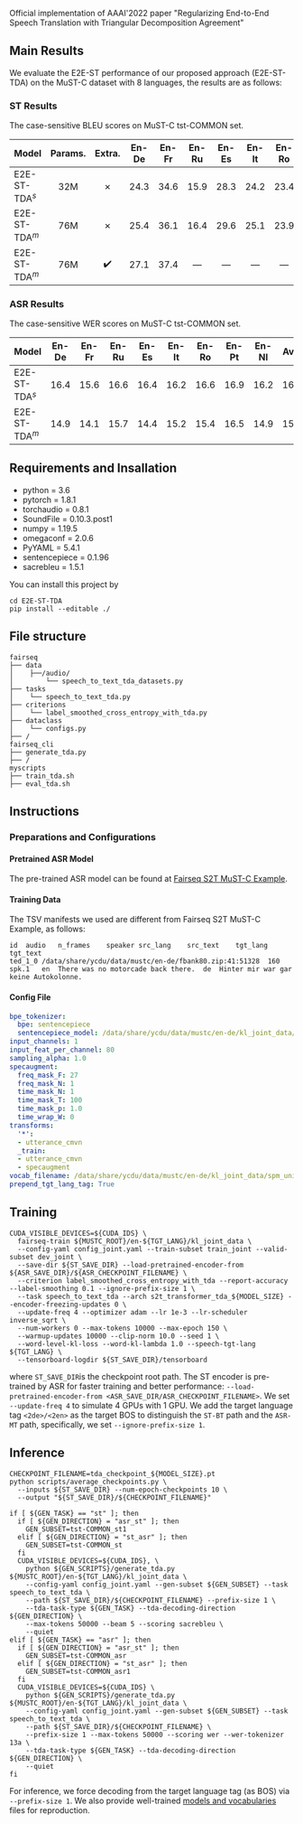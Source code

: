 Official implementation of AAAI'2022 paper "Regularizing End-to-End Speech Translation with Triangular Decomposition Agreement"

## Main Results

We evaluate the E2E-ST performance of our proposed approach (E2E-ST-TDA) on the MuST-C dataset with 8 languages, the results are as follows:

### ST Results
The case-sensitive BLEU scores on MuST-C tst-COMMON set. 

| Model          | Params. | Extra. | En-De | En-Fr | En-Ru | En-Es | En-It | En-Ro | En-Pt | En-Nl | Avg. |
| :------------- | :-----: | :----: | :---: | :---: | :---: | :---: | :---: | :---: | :---: | :---: | :--: |
| E2E-ST-TDA$^s$ |   32M   |   ✗    | 24.3  | 34.6  | 15.9  | 28.3  | 24.2  | 23.4  | 30.3  | 28.7  | 26.2 |
| E2E-ST-TDA$^m$ |   76M   |   ✗    | 25.4  | 36.1  | 16.4  | 29.6  | 25.1  | 23.9  | 31.1  | 29.6  | 27.2 |
| E2E-ST-TDA$^m$ |   76M   |   ✔️    | 27.1  | 37.4  |   —   |   —   |   —   |   —   |   —   |   —   |  —   |

### ASR Results

The case-sensitive WER scores on MuST-C tst-COMMON set. 

| Model          | En-De | En-Fr | En-Ru | En-Es | En-It | En-Ro | En-Pt | En-Nl | Avg. |
| :------------- | :---: | :---: | :---: | :---: | :---: | :---: | :---: | :---: | :--: |
| E2E-ST-TDA$^s$ | 16.4  | 15.6  | 16.6  | 16.4  | 16.2  | 16.6  | 16.9  | 16.2  | 16.4 |
| E2E-ST-TDA$^m$ | 14.9  | 14.1  | 15.7  | 14.4  | 15.2  | 15.4  | 16.5  | 14.9  | 15.1 |

## Requirements and Insallation

* python = 3.6
* pytorch = 1.8.1
* torchaudio = 0.8.1
* SoundFile = 0.10.3.post1
* numpy = 1.19.5
* omegaconf = 2.0.6
* PyYAML = 5.4.1
* sentencepiece = 0.1.96
* sacrebleu = 1.5.1

You can install this project by
```shell
cd E2E-ST-TDA
pip install --editable ./
```

## File structure

```text
fairseq
├── data
│    ├──/audio/
│        └── speech_to_text_tda_datasets.py
├── tasks
│    └── speech_to_text_tda.py
├── criterions
│    └── label_smoothed_cross_entropy_with_tda.py
├── dataclass
│    └── configs.py
├── /
fairseq_cli
├── generate_tda.py
├── /
myscripts
├── train_tda.sh
├── eval_tda.sh
```

## Instructions
### Preparations and Configurations
#### Pretrained ASR Model
The pre-trained ASR model can be found at [Fairseq S2T MuST-C Example](https://github.com/pytorch/fairseq/blob/main/examples/speech_to_text/docs/mustc_example.md).

#### Training Data

The TSV manifests we used are different from Fairseq S2T MuST-C Example, as follows:

``` tsv
id	audio	n_frames	speaker	src_lang	src_text	tgt_lang	tgt_text
ted_1_0	/data/share/ycdu/data/mustc/en-de/fbank80.zip:41:51328	160	spk.1	en	There was no motorcade back there.	de	Hinter mir war gar keine Autokolonne.
```

#### Config File

```yaml
bpe_tokenizer:
  bpe: sentencepiece
  sentencepiece_model: /data/share/ycdu/data/mustc/en-de/kl_joint_data/spm_unigram10000_joint.model
input_channels: 1
input_feat_per_channel: 80
sampling_alpha: 1.0
specaugment:
  freq_mask_F: 27
  freq_mask_N: 1
  time_mask_N: 1
  time_mask_T: 100
  time_mask_p: 1.0
  time_wrap_W: 0
transforms:
  '*':
  - utterance_cmvn
  _train:
  - utterance_cmvn
  - specaugment
vocab_filename: /data/share/ycdu/data/mustc/en-de/kl_joint_data/spm_unigram10000_joint.txt
prepend_tgt_lang_tag: True
```

## Training

```shell
CUDA_VISIBLE_DEVICES=${CUDA_IDS} \
  fairseq-train ${MUSTC_ROOT}/en-${TGT_LANG}/kl_joint_data \
  --config-yaml config_joint.yaml --train-subset train_joint --valid-subset dev_joint \
  --save-dir ${ST_SAVE_DIR} --load-pretrained-encoder-from ${ASR_SAVE_DIR}/${ASR_CHECKPOINT_FILENAME} \
  --criterion label_smoothed_cross_entropy_with_tda --report-accuracy --label-smoothing 0.1 --ignore-prefix-size 1 \
  --task speech_to_text_tda --arch s2t_transformer_tda_${MODEL_SIZE} --encoder-freezing-updates 0 \
  --update-freq 4 --optimizer adam --lr 1e-3 --lr-scheduler inverse_sqrt \
  --num-workers 0 --max-tokens 10000 --max-epoch 150 \
  --warmup-updates 10000 --clip-norm 10.0 --seed 1 \
  --word-level-kl-loss --word-kl-lambda 1.0 --speech-tgt-lang ${TGT_LANG} \
  --tensorboard-logdir ${ST_SAVE_DIR}/tensorboard 
```

where `ST_SAVE_DIR`is the checkpoint root path. The ST encoder is pre-trained by ASR for faster training and better performance: `--load-pretrained-encoder-from <ASR_SAVE_DIR/ASR_CHECKPOINT_FILENAME>`. We set `--update-freq 4` to simulate 4 GPUs with 1 GPU.  We add the target language tag `<2de>/<2en>` as the target BOS to distinguish the `ST-BT` path and the `ASR-MT` path, specifically, we set `--ignore-prefix-size 1`.

## Inference

```shell
CHECKPOINT_FILENAME=tda_checkpoint_${MODEL_SIZE}.pt
python scripts/average_checkpoints.py \
  --inputs ${ST_SAVE_DIR} --num-epoch-checkpoints 10 \
  --output "${ST_SAVE_DIR}/${CHECKPOINT_FILENAME}"

if [ ${GEN_TASK} == "st" ]; then
  if [ ${GEN_DIRECTION} = "asr_st" ]; then
    GEN_SUBSET=tst-COMMON_st1
  elif [ ${GEN_DIRECTION} = "st_asr" ]; then
    GEN_SUBSET=tst-COMMON_st
  fi
  CUDA_VISIBLE_DEVICES=${CUDA_IDS}, \
    python ${GEN_SCRIPTS}/generate_tda.py  ${MUSTC_ROOT}/en-${TGT_LANG}/kl_joint_data \
    --config-yaml config_joint.yaml --gen-subset ${GEN_SUBSET} --task speech_to_text_tda \
    --path ${ST_SAVE_DIR}/${CHECKPOINT_FILENAME} --prefix-size 1 \
    --tda-task-type ${GEN_TASK} --tda-decoding-direction ${GEN_DIRECTION} \
    --max-tokens 50000 --beam 5 --scoring sacrebleu \
    --quiet
elif [ ${GEN_TASK} == "asr" ]; then
  if [ ${GEN_DIRECTION} = "asr_st" ]; then
    GEN_SUBSET=tst-COMMON_asr
  elif [ ${GEN_DIRECTION} = "st_asr" ]; then
    GEN_SUBSET=tst-COMMON_asr1
  fi
  CUDA_VISIBLE_DEVICES=${CUDA_IDS} \
    python ${GEN_SCRIPTS}/generate_tda.py ${MUSTC_ROOT}/en-${TGT_LANG}/kl_joint_data \
    --config-yaml config_joint.yaml --gen-subset ${GEN_SUBSET} --task speech_to_text_tda \
    --path ${ST_SAVE_DIR}/${CHECKPOINT_FILENAME} \
    --prefix-size 1 --max-tokens 50000 --scoring wer --wer-tokenizer 13a \
    --tda-task-type ${GEN_TASK} --tda-decoding-direction ${GEN_DIRECTION} \
    --quiet
fi
```

 For inference, we force decoding from the target language tag (as BOS) via `--prefix-size 1`. We also provide well-trained [models and vocabularies](https://drive.google.com/drive/folders/1WDgue_Bm1HxRmpKVf_mAmz0rbdUKQMox?usp=sharing) files for reproduction.